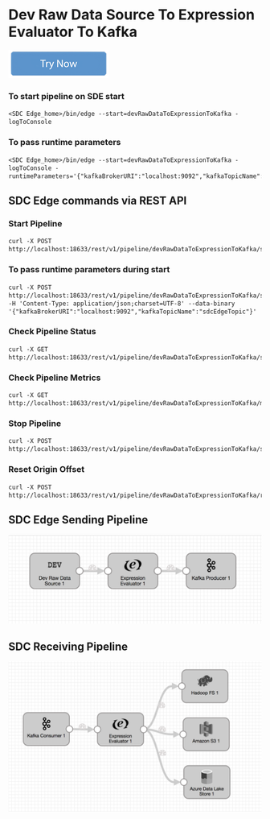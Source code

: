 # Dev Raw Data Source To Expression Evaluator To Kafka

[![Try Now](../trynow.png)](http://localhost:18630?pipelineTitle=devRawDataToExpressionToKafka&importPipelineFromUrl=https://github.com/streamsets/datacollector-edge/blob/master/resources/samplePipelines/devRawDataToExpressionToKafka/pipeline.json)

### To start pipeline on SDE start

    <SDC Edge_home>/bin/edge --start=devRawDataToExpressionToKafka -logToConsole

### To pass runtime parameters

    <SDC Edge_home>/bin/edge --start=devRawDataToExpressionToKafka -logToConsole -runtimeParameters='{"kafkaBrokerURI":"localhost:9092","kafkaTopicName":"sdcEdgeTopic"}'

## SDC Edge commands via REST API

### Start Pipeline
    curl -X POST http://localhost:18633/rest/v1/pipeline/devRawDataToExpressionToKafka/start

### To pass runtime parameters during start
    curl -X POST http://localhost:18633/rest/v1/pipeline/devRawDataToExpressionToKafka/start -H 'Content-Type: application/json;charset=UTF-8' --data-binary '{"kafkaBrokerURI":"localhost:9092","kafkaTopicName":"sdcEdgeTopic"}'

### Check Pipeline Status
    curl -X GET http://localhost:18633/rest/v1/pipeline/devRawDataToExpressionToKafka/status

### Check Pipeline Metrics
    curl -X GET http://localhost:18633/rest/v1/pipeline/devRawDataToExpressionToKafka/metrics

### Stop Pipeline
    curl -X POST http://localhost:18633/rest/v1/pipeline/devRawDataToExpressionToKafka/stop

### Reset Origin Offset
    curl -X POST http://localhost:18633/rest/v1/pipeline/devRawDataToExpressionToKafka/resetOffset


## SDC Edge Sending Pipeline

![Image of SDC Edge Sending Pipeline](edge.png)


## SDC Receiving Pipeline

![Image of SDC Receiving Pipeline](sdckafka.png)
